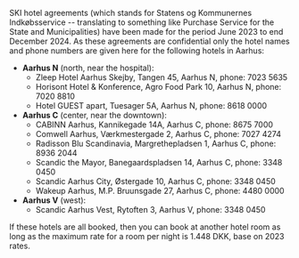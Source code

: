 <!-- Update this file for making changes to hotel booking. -->

SKI hotel agreements (which stands for Statens og Kommunernes
Indkøbsservice -- translating to something like Purchase Service for the
State and Municipalities) have been made for the period June 2023 to end
December 2024. As these agreements are confidential only the hotel names
and phone numbers are given here for the following hotels in Aarhus:

-   **Aarhus N** (north, near the hospital):
    -   Zleep Hotel Aarhus Skejby, Tangen 45, Aarhus N, phone: 7023 5635
    -   Horisont Hotel & Konference, Agro Food Park 10, Aarhus N, phone:
        7020 8810
    -   Hotel GUEST apart, Tuesager 5A, Aarhus N, phone: 8618 0000
-   **Aarhus C** (center, near the downtown):
    -   CABINN Aarhus, Kannikegade 14A, Aarhus C, phone: 8675 7000
    -   Comwell Aarhus, Værkmestergade 2, Aarhus C, phone: 7027 4274
    -   Radisson Blu Scandinavia, Margrethepladsen 1, Aarhus C, phone:
        8936 2044
    -   Scandic the Mayor, Banegaardspladsen 14, Aarhus C, phone: 3348
        0450
    -   Scandic Aarhus City, Østergade 10, Aarhus C, phone: 3348 0450
    -   Wakeup Aarhus, M.P. Bruunsgade 27, Aarhus C, phone: 4480 0000
-   **Aarhus V** (west):
    -   Scandic Aarhus Vest, Rytoften 3, Aarhus V, phone: 3348 0450

If these hotels are all booked, then you can book at another hotel room
as long as the maximum rate for a room per night is 1.448 DKK, base on
2023 rates.
